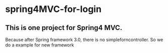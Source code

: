 spring4MVC-for-login
====================
<h2>This is one project for Spring4 MVC.</h2>
Because after Spring framework 3.0, there is no simpleforncontroller. So we do a example for new framework
